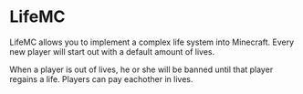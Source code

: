 LifeMC
======

LifeMC allows you to implement a complex life system into Minecraft. Every new player will start out with a default amount of lives. 

When a player is out of lives, he or she will be banned until that player regains a life. Players can pay eachother in lives. 


